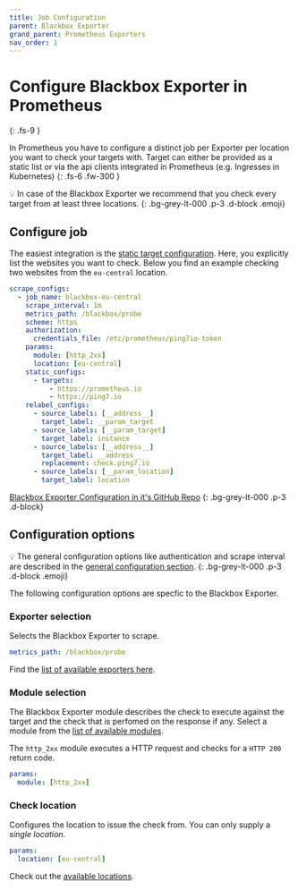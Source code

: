 ```yaml
---
title: Job Configuration
parent: Blackbox Exporter
grand_parent: Prometheus Exporters
nav_order: 1
---
```


# Configure Blackbox Exporter in Prometheus
{: .fs-9 }

In Prometheus you have to configure a distinct job per Exporter
per location you want to check your targets with. Target can
either be provided as a static list or via the api clients
integrated in Prometheus (e.g. Ingresses in Kubernetes)
{: .fs-6 .fw-300 }

💡 In case of the Blackbox Exporter we recommend
that you check every target from at least three locations.
{: .bg-grey-lt-000 .p-3 .d-block .emoji}


## Configure job

The easiest integration is the [static target configuration](https://prometheus.io/docs/prometheus/latest/configuration/configuration/#static_config).
Here, you explicitly list the websites you want to check. Below you find an example checking
two websites from the `eu-central` location.

```yaml
scrape_configs:
  - job_name: blackbox-eu-central
    scrape_interval: 1m
    metrics_path: /blackbox/probe
    scheme: https
    authorization:
      credentials_file: /etc/prometheus/ping7io-token
    params:
      module: [http_2xx]
      location: [eu-central]
    static_configs:
      - targets:
          - https://prometheus.io
          - https://ping7.io
    relabel_configs:
      - source_labels: [__address__]
        target_label: __param_target
      - source_labels: [__param_target]
        target_label: instance
      - source_labels: [__address__]
        target_label: __address__
        replacement: check.ping7.io
      - source_labels: [__param_location]
        target_label: location
```

<i class="bi bi-github"></i> [Blackbox Exporter Configuration in it's GitHub Repo](https://github.com/prometheus/blackbox_exporter#prometheus-configuration)
{: .bg-grey-lt-000 .p-3 .d-block}

## Configuration options

💡 The general configuration options like authentication and scrape interval
are described in the [general configuration section](../configuration/targets.md).
{: .bg-grey-lt-000 .p-3 .d-block .emoji}

The following configuration options are specfic to the Blackbox Exporter.

### Exporter selection

Selects the Blackbox Exporter to scrape.

```yaml
metrics_path: /blackbox/probe
```

Find the [list of available exporters here](../exporters/).

### Module selection

The Blackbox Exporter module describes the check to execute against the
target and the check that is perfomed on the response if any. Select
a module from the [list of available modules](modules.md).


The `http_2xx` module executes a HTTP request and checks for a
`HTTP 200` return code.

```yaml
params:
  module: [http_2xx]
```

### Check location

Configures the location to issue the check from. You
can only supply a _single location_.

```yaml
params:
  location: [eu-central]
```

Check out the [available locations](locations.md).
